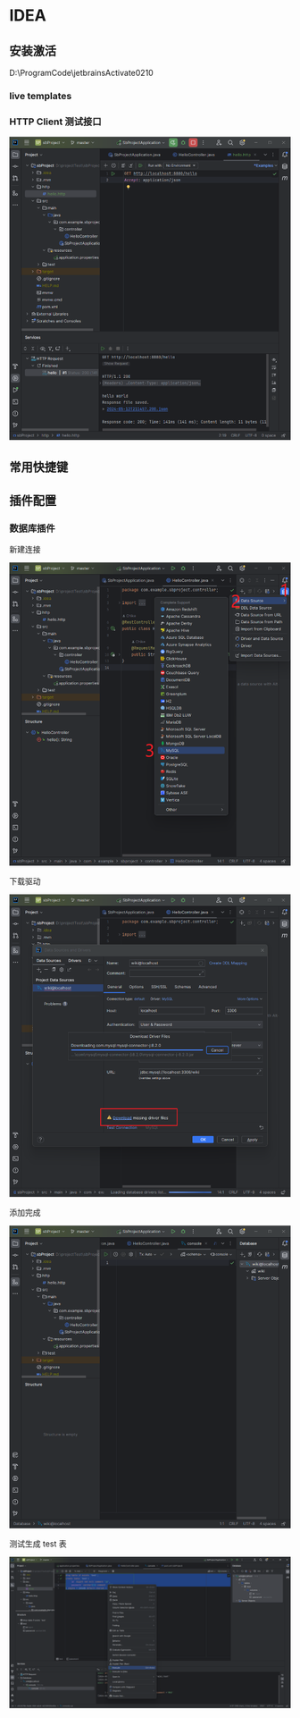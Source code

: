 # IDEA

## 安装激活

D:\ProgramCode\jetbrainsActivate0210

### live templates

### HTTP Client 测试接口

![alt text](img/image.png)



## 常用快捷键


## 插件配置

### 数据库插件

新建连接

![alt text](img/image-1.png)

下载驱动

![alt text](img/image-2.png)

添加完成

![alt text](img/image-3.png)

测试生成 test 表

![alt text](img/image-4.png)